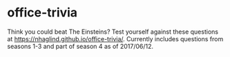 # office-trivia
Think you could beat The Einsteins? Test yourself against these questions at https://nhaglind.github.io/office-trivia/. Currently includes questions from seasons 1-3 and part of season 4 as of 2017/06/12.
